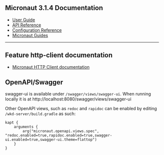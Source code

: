 ## Micronaut 3.1.4 Documentation

- [User Guide](https://docs.micronaut.io/3.1.4/guide/index.html)
- [API Reference](https://docs.micronaut.io/3.1.4/api/index.html)
- [Configuration Reference](https://docs.micronaut.io/3.1.4/guide/configurationreference.html)
- [Micronaut Guides](https://guides.micronaut.io/index.html)

---

## Feature http-client documentation

- [Micronaut HTTP Client documentation](https://docs.micronaut.io/latest/guide/index.html#httpClient)

## OpenAPI/Swagger

swagger-ui is available under `/swagger/views/swagger-ui`. When running locally it is
at http://localhost:8080/swagger/views/swagger-ui

Other OpenAPI views, such as `redoc` and `rapidoc` can be enabled by editing `/wkd-server/build.gradle` as such:

```
kapt {
    arguments {
        arg("micronaut.openapi.views.spec", "redoc.enabled=true,rapidoc.enabled=true,swagger-ui.enabled=true,swagger-ui.theme=flattop")
    }
}
```